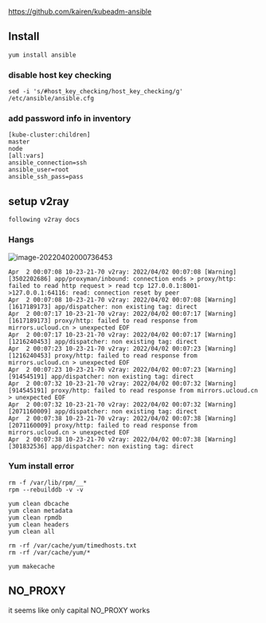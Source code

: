 https://github.com/kairen/kubeadm-ansible

## Install

``` shell
yum install ansible
```

### disable host key checking

``` shell
sed -i 's/#host_key_checking/host_key_checking/g' /etc/ansible/ansible.cfg
```

### add password info in inventory

``` shell
[kube-cluster:children]
master
node
[all:vars]
ansible_connection=ssh
ansible_user=root
ansible_ssh_pass=pass
```

## setup v2ray

``` shell
following v2ray docs
```



### Hangs

![image-20220402000736453](/Users/kestrel/developer/nrookie.github.io/collections/k8s-related/Kubeadm/image-20220402000736453.png)

``` shell
Apr  2 00:07:08 10-23-21-70 v2ray: 2022/04/02 00:07:08 [Warning] [3502202686] app/proxyman/inbound: connection ends > proxy/http: failed to read http request > read tcp 127.0.0.1:8001->127.0.0.1:64116: read: connection reset by peer
Apr  2 00:07:08 10-23-21-70 v2ray: 2022/04/02 00:07:08 [Warning] [1617189173] app/dispatcher: non existing tag: direct
Apr  2 00:07:17 10-23-21-70 v2ray: 2022/04/02 00:07:17 [Warning] [1617189173] proxy/http: failed to read response from mirrors.ucloud.cn > unexpected EOF
Apr  2 00:07:17 10-23-21-70 v2ray: 2022/04/02 00:07:17 [Warning] [1216240453] app/dispatcher: non existing tag: direct
Apr  2 00:07:23 10-23-21-70 v2ray: 2022/04/02 00:07:23 [Warning] [1216240453] proxy/http: failed to read response from mirrors.ucloud.cn > unexpected EOF
Apr  2 00:07:23 10-23-21-70 v2ray: 2022/04/02 00:07:23 [Warning] [914545191] app/dispatcher: non existing tag: direct
Apr  2 00:07:32 10-23-21-70 v2ray: 2022/04/02 00:07:32 [Warning] [914545191] proxy/http: failed to read response from mirrors.ucloud.cn > unexpected EOF
Apr  2 00:07:32 10-23-21-70 v2ray: 2022/04/02 00:07:32 [Warning] [2071160009] app/dispatcher: non existing tag: direct
Apr  2 00:07:38 10-23-21-70 v2ray: 2022/04/02 00:07:38 [Warning] [2071160009] proxy/http: failed to read response from mirrors.ucloud.cn > unexpected EOF
Apr  2 00:07:38 10-23-21-70 v2ray: 2022/04/02 00:07:38 [Warning] [301832536] app/dispatcher: non existing tag: direct
```







### Yum install error

``` shell
rm -f /var/lib/rpm/__*
rpm --rebuilddb -v -v

yum clean dbcache
yum clean metadata
yum clean rpmdb
yum clean headers
yum clean all

rm -rf /var/cache/yum/timedhosts.txt
rm -rf /var/cache/yum/*

yum makecache

```



## NO_PROXY



it seems like only capital NO_PROXY works

